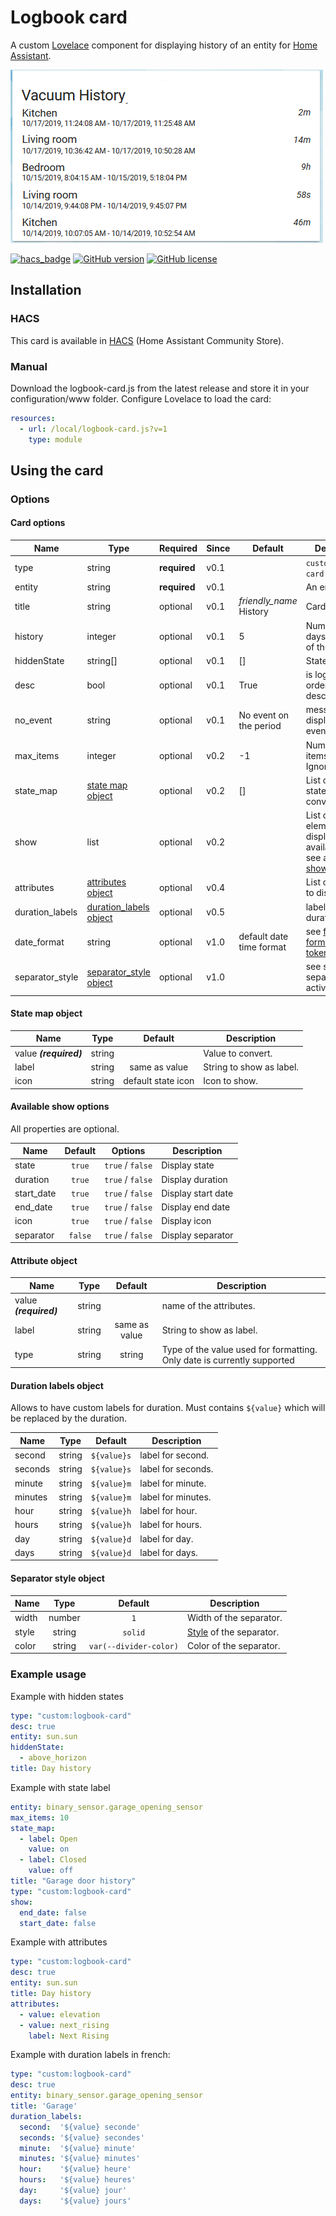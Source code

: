 # Logbook card

A custom [Lovelace](https://www.home-assistant.io/lovelace/) component for displaying history of an entity for [Home Assistant](https://github.com/home-assistant/home-assistant).

![logbook card example](images/screenshot.png)

[![hacs_badge](https://img.shields.io/badge/HACS-Default-orange.svg?style=for-the-badge)](https://github.com/custom-components/hacs)
[![GitHub version](https://img.shields.io/github/v/release/royto/logbook-card?style=for-the-badge)](https://github.com/royto/logbook-card/releases)
[![GitHub license](https://img.shields.io/badge/LICENCE-GPLv3-green.svg?style=for-the-badge)](/LICENSE)

## Installation

### HACS

This card is available in [HACS](https://hacs.xyz/) (Home Assistant Community Store).

### Manual

Download the logbook-card.js from the latest release and store it in your configuration/www folder.
Configure Lovelace to load the card:

```yaml
resources:
  - url: /local/logbook-card.js?v=1
    type: module
```

## Using the card

### Options

#### Card options

| Name            | Type                                              | Required     | Since | Default                 | Description                                                                                                     |
| --------------- | ------------------------------------------------- | ------------ | ----- | ----------------------- | --------------------------------------------------------------------------------------------------------------- |
| type            | string                                            | **required** | v0.1  |                         | `custom:logbook-card`                                                                                           |
| entity          | string                                            | **required** | v0.1  |                         | An entity_id.                                                                                                   |
| title           | string                                            | optional     | v0.1  | _friendly_name_ History | Card title                                                                                                      |
| history         | integer                                           | optional     | v0.1  | 5                       | Numbers of days of history of the logbook                                                                       |
| hiddenState     | string[]                                          | optional     | v0.1  | []                      | States to hide                                                                                                  |
| desc            | bool                                              | optional     | v0.1  | True                    | is logbook ordered descending                                                                                   |
| no_event        | string                                            | optional     | v0.1  | No event on the period  | message displayed if no event to display                                                                        |
| max_items       | integer                                           | optional     | v0.2  | -1                      | Number of items to display. Ignored if < 0                                                                      |
| state_map       | [state map object](#state-map-object)             | optional     | v0.2  | []                      | List of entity states to convert                                                                                |
| show            | list                                              | optional     | v0.2  |                         | List of UI elements to display/hide, for available items see available [show options](#available-show-options). |
| attributes      | [attributes object](#attribute-object)            | optional     | v0.4  |                         | List of attributes to display.                                                                                  |
| duration_labels | [duration_labels object](#duration-labels-object) | optional     | v0.5  |                         | labels for duration.                                                                                            |
| date_format     | string                                            | optional     | v1.0  | default date time format                        | see [fecha formatting token](https://github.com/taylorhakes/fecha#formatting-tokens)       |
| separator_style     | [separator_style object](#separator-style-object)                          | optional     | v1.0  |                          | see style for separator (if activated)       |

#### State map object

| Name                   |  Type  |    Default         | Description              |
| ---------------------- | :----: | :----------------: | ------------------------ |
| value **_(required)_** | string |                    | Value to convert.        |
| label                  | string | same as value      | String to show as label. |
| icon                   | string | default state icon | Icon to show.            |

#### Available show options

All properties are optional.

| Name       | Default |     Options      | Description        |
| ---------- | :-----: | :--------------: | ------------------ |
| state      | `true`  | `true` / `false` | Display state      |
| duration   | `true`  | `true` / `false` | Display duration   |
| start_date | `true`  | `true` / `false` | Display start date |
| end_date   | `true`  | `true` / `false` | Display end date   |
| icon       | `true`  | `true` / `false` | Display icon       |
| separator  | `false` | `true` / `false` | Display separator  |

#### Attribute object

| Name                   |  Type  |    Default    | Description                                                             |
| ---------------------- | :----: | :-----------: | ----------------------------------------------------------------------- |
| value **_(required)_** | string |               | name of the attributes.                                                 |
| label                  | string | same as value | String to show as label.                                                |
| type                   | string |    string     | Type of the value used for formatting. Only date is currently supported |

#### Duration labels object

Allows to have custom labels for duration. Must contains `${value}` which will be replaced by the duration.

| Name    |  Type  |   Default   | Description        |
| ------- | :----: | :---------: | ------------------ |
| second  | string | `${value}s` | label for second.  |
| seconds | string | `${value}s` | label for seconds. |
| minute  | string | `${value}m` | label for minute.  |
| minutes | string | `${value}m` | label for minutes. |
| hour    | string | `${value}h` | label for hour.    |
| hours   | string | `${value}h` | label for hours.   |
| day     | string | `${value}d` | label for day.     |
| days    | string | `${value}d` | label for days.    |

#### Separator style object

| Name       |  Type  |    Default         | Description              |
| -----------| :----: | :----------------: | ------------------------ |
| width      | number | `1`                    | Width of the separator. |
| style      | string | `solid`                | [Style](https://developer.mozilla.org/en-US/docs/Web/CSS/border-style) of the separator. |
| color      | string | `var(--divider-color)` | Color of the separator. |

### Example usage

Example with hidden states

```yaml
type: "custom:logbook-card"
desc: true
entity: sun.sun
hiddenState:
  - above_horizon
title: Day history
```

Example with state label

```yaml
entity: binary_sensor.garage_opening_sensor
max_items: 10
state_map:
  - label: Open
    value: on
  - label: Closed
    value: off
title: "Garage door history"
type: "custom:logbook-card"
show:
  end_date: false
  start_date: false
```

Example with attributes

```yaml
type: "custom:logbook-card"
desc: true
entity: sun.sun
title: Day history
attributes:
  - value: elevation
  - value: next_rising
    label: Next Rising
```

Example with duration labels in french:

```yaml
type: "custom:logbook-card"
desc: true
entity: binary_sensor.garage_opening_sensor
title: 'Garage'
duration_labels:
  second:  '${value} seconde'
  seconds: '${value} secondes'
  minute:  '${value} minute'
  minutes: '${value} minutes'
  hour:    '${value} heure'
  hours:   '${value} heures'
  day:     '${value} jour'
  days:    '${value} jours'
```
